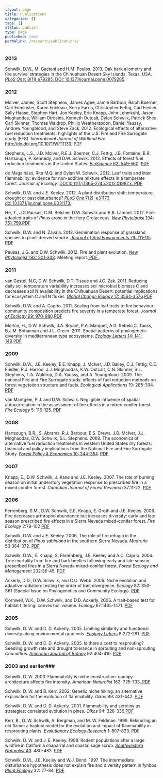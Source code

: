 ```yaml
---
layout: page
title: Publications
categories: []
tags: []
status: publish
type: page
published: true
permalink: /research/publications/
---
```


### 2013 ###
Schwilk, D.W., M. Gaetani and H.M. Poulos. 2013. Oak bark allometry and fire survival strategies in the Chihuahuan Desert Sky Islands, Texas, USA. <a href="http://www.plosone.org/article/info%3Adoi%2F10.1371%2Fjournal.pone.0079285"><i>PLoS One</i>: 8(11)  e79285. DOI: 10.1371/journal.pone.0079285</a>.

### 2012 ###

McIver, James, Scott Stephens, James Agee, Jamie Barbour, Ralph Boerner, Carl Edminster, Karen Erickson, Kerry Farris, Christopher Fettig, Carl Fiedler, Sally Haase, Stephen Hart, Jon Keeley, Eric Knapp, John Lehmkuhl, Jason Moghaddas, William Otrosina, Kenneth Outcalt, Dylan Schwilk, Patrick Shea, Carl Skinner, Thomas Waldrop, Phillip Weatherspoon, Daniel Yaussy, Andrew Youngblood, and Steve Zack. 2012. Ecological effects of alternative fuel reduction treatments: highlights of the U.S. Fire and Fire Surrogate study (FFS). <i>International Journal of Wildland Fire</i>. <a href="http://dx.doi.org/10.1071/WF11130">http://dx.doi.org/10.1071/WF11130</a>. <a href="http://www.schwilk.org/resources/pubs/McIver+Stephens+etal-2012_FFS-Highlights_IJWF2012.pdf">PDF</a>


Stephens, L.S., J.D. McIver, R.E.J. Boerner, C.J. Fettig, J.B. Fontaine, B.R. Hartsough, P. Kennedy, and D.W. Schwilk. 2012. Effects of forest fuel reduction treatments in the United States. <a href="http://www.jstor.org/stable/10.1525/bio.2012.62.6.6"> <i>BioScience</i> 62: 549-560</a>. <a href="http://www.schwilk.org/resources/pubs/Stephens+McIver+etal-2012_SurrogatesBioSci_5-12.pdf">PDF</a>

de Magalhães, Rita M.Q. and Dylan W. Schwilk. 2012. Leaf traits and litter flammability: evidence for non-additive mixture effects in a temperate forest. <i>Journal of Ecology</i>. <a href="http://onlinelibrary.wiley.com/doi/10.1111/j.1365-2745.2012.01987.x/abstract"> DOI:10.1111/j.1365-2745.2012.01987.x. </a> <a href="http://www.schwilk.org/resources/pubs/Magalhaes+Schwilk-2012.pdf">PDF</a>

Schwilk, D.W. and J.E. Keeley. 2012. A plant distribution shift: temperature, drought or past disturbance? <a href="http://www.plosone.org/article/info%3Adoi%2F10.1371%2Fjournal.pone.0031173"><i>PLoS One</i> 7(2): e31173. doi:10.1371/journal.pone.0031173.</a>

He, T., J.G Pausas, C.M. Belcher, D.W. Schwilk and B.B. Lamont. 2012. Fire-adapted traits of <i>Pinus</i> arose in the fiery Cretaceous. <a href="http://onlinelibrary.wiley.com/doi/10.1111/j.1469-8137.2012.04079.x/abstract"><i>New Phytologist</i> 194: 751-759</a><a>.</a><a href="http://www.schwilk.org/resources/pubs/   He+Pausas+etal-2012_pinus_fire_evolution.pdf">PDF</a>

Schwilk, D.W. and N. Zavala. 2012. Germination response of grassland species to plant-derived smoke. <a href="http://www.sciencedirect.com/science/article/pii/S0140196311003727"><i>Journal of Arid Environments</i> 79: 111-115</a>. <a href="http://www.schwilk.org/resources/pubs/Schwilk+Zavala-2012.pdf">PDF</a>

Pausas, J.G. and D.W. Schwilk. 2012. Fire and plant evolution. <a href="http://onlinelibrary.wiley.com/doi/10.1111/j.1469-8137.2011.04010.x/full"><i>New Phytologist</i> 193: 301-303</a>. Meeting report.<a href="http://www.schwilk.org/resources/pubs/Pausas+Schwilk-2012_NewPhytol_fire-evolution.pdf"> PDF </a>.

### 2011 ###
van Gestel, N.C, D.W. Schwilk, D.T. Tissue and J.C. Zak. 2011. Reducing daily soil temperature variability increases soil microbial biomass C and decreases soil N availability in the Chihuahuan Desert: potential implications for ecosystem C and N fluxes. <a href="http://onlinelibrary.wiley.com/doi/10.1111/j.1365-2486.2011.02479.x/abstract"> <i>Global Change Biology</i> 17: 3564-3576</a>.<a href="http://www.schwilk.org/resources/pubs/vanGestel+Schwilk+etal-2011_DTRreductionsInAridSystem.pdf">PDF</a>


Schwilk, D.W. and A. Caprio. 2011. Scaling from leaf traits to fire behaviour: community composition predicts fire severity in a temperate forest. <a href="http://onlinelibrary.wiley.com/doi/10.1111/j.1365-2745.2011.01828.x/abstract"><i>Journal of Ecology</i> 99: 970-980</a>.<a href="http://www.schwilk.org/resources/pubs/Schwilk+Caprio-2011_flammability.pdf">PDF</a>

Morlon, H., D.W. Schwilk, J.A. Bryant, P.A. Marquet, A.G. Rebelo,C. Tauss, B.J.M. Bohannan and J.L. Green. 2011. Spatial patterns of phylogenetic diversity in mediterranean type ecosystems. <a href="http://onlinelibrary.wiley.com/doi/10.1111/j.1461-0248.2010.01563.x/abstract"> <i>Ecology Letters</i> 14: 141-149</a>.<a href="http://www.schwilk.org/resources/pubs/Morlon+Schwilk+etal-2011.pdf">PDF</a>

### 2009 ###

Schwilk, D.W., J.E. Keeley, E.E. Knapp, J. McIver, J.D. Bailey, C.J. Fettig, C.E. Fiedler, R.J. Harrod, J.J. Moghaddas, K.W. Outcalt, C.N. Skinner, S.L. Stephens, T.A. Waldrop, D.A. Yaussy, and A. Youngblood. 2009. The national Fire and Fire Surrogate study: effects of fuel reduction methods on forest vegetation structure and fuels. <i>Ecological Applications</i> 19: 285-304. <a href="http://www.schwilk.org/resources/pubs/Schwilk_Keeley_etal_2009.pdf">PDF</a>

van Mantgem, P.J. and D.W. Schwilk. Negligible influence of spatial autocorrelation in the assessment of fire effects in a mixed conifer forest. <i>Fire Ecology</i> 5: 116-125. <a href="http://www.schwilk.org/publications/fireecology.net/docs/Journal/pdf/Volume05/Issue02/116.pdf">PDF</a>

### 2008 ###
Hartsough, B.R., S. Abrams, R.J. Barbour, E.S. Drews, J.D. McIver, J.J. Moghaddas, D.W. Schwilk, S.L. Stephens. 2008. The economics of alternative fuel reduction treatments in western United States dry forests: financial and policy implications from the National Fire and Fire Surrogate Study. <a href="http://www.scopus.com/record/display.url?eid=2-s2.0-45949109532&amp;origin=inward&amp;txGid=wAbsEFYQEIcAdUMJd1dU_Y1%3a2"><i>Forest Policy &amp; Economics</i> 10: 344-354</a>. <a href="http://www.schwilk.org/resources/pubs/Hartsough+Abrams+etal-2008.pdf">PDF</a>

### 2007 ###

Knapp, E., D.W. Schwilk, J. Kane and J.E. Keeley. 2007. The role of burning season on initial understory vegetation response to prescribed fire in a mixed conifer forest. <i>Canadian Journal of Forest Research</i> 37:11-22. <a href="http://www.schwilk.org/resources/pubs/Knapp_Schwilk_etal_2007.pdf">PDF</a>

### 2006 ###

Ferrenberg, S.M., D.W. Schwilk, E.E. Knapp, E. Groth and J.E. Keeley. 2006. Fire decreases arthropod abundance but increases diversity: early and late season prescribed fire effects in a Sierra Nevada mixed-conifer forest. <i>Fire Ecology</i> 2:79-102 <a href="http://www.schwilk.org/resources/pubs/Ferrenberg_Schwilk_etal_2006.pdf">PDF</a>

Schwilk, D.W. and J.E. Keeley. 2006. The role of fire refugia in the distribution of <i>Pinus sabiniana</i> in the southern Sierra Nevada. <i>Madroño</i> 53:364-372. <a href="http://www.schwilk.org/resources/pubs/Schwilk_Keeley_2006.pdf">PDF</a>

Schwilk, D.W., E. Knapp, S. Ferrenberg, J.E. Keeley and A.C. Caprio. 2006. Tree mortality from fire and bark beetles following early and late season prescribed fires in a Sierra Nevada mixed-conifer forest. <i>Forest Ecology and Management</i> 232:36-45. <a href="http://www.schwilk.org/resources/pubs/Schwilk_Knapp_etal_2006.pdf">PDF </a>

Ackerly, D.D., D.W. Schwilk, and C.O. Webb. 2006. Niche evolution and adaptive radiation: testing the order of trait divergence. <i>Ecology</i> 87: S50-S61 (Special Issue on Phylogenetics and Community Ecology). <a href="http://www.schwilk.org/resources/pubs/Ackerly_Schwilk_etal_2006.pdf"> PDF</a>

Cornwell, W.K., D.W. Schwilk, and D.D. Ackerly. 2006. A trait-based test for habitat filtering: convex hull volume. <i>Ecology</i> 87:1465-1471. <a href="http://www.schwilk.org/resources/pubs/Cornwell_Schwilk_etal_2006.pdf"> PDF</a>


### 2005 ###

Schwilk, D. W. and D. D. Ackerly. 2005. Limiting similarity and functional diversity along environmental gradients. <a href="http://www.blackwellpublishing.com/journals/ele"> <i>Ecology Letters</i></a> 8:272-281. <a href="http://www.schwilk.org/resources/pubs/Schwilk_Ackerly_2005b.pdf">PDF</a>

Schwilk, D. W. and D. D. Ackerly. 2005. Is there a cost to resprouting? Seedling growth rate and drought tolerance in sprouting and non-sprouting <i>Ceanothus</i>. <a href="http://www.amjbot.org/"><i>American Journal of Botany</i></a> 92:404-410. <a href="http://www.schwilk.org/resources/pubs/Schwilk_Ackerly_2005a.pdf"> PDF</a>

### 2003 and earlier###

Schwilk, D. W. 2003. Flammability is niche construction: canopy architecture affects fire intensity. <i>American Naturalist</i> 162: 725-733.<a href="http://www.schwilk.org/resources/pubs/Schwilk_2003.pdf"> PDF</a>

Schwilk, D. W. and B. Kerr. 2002. Genetic niche hiking: an alternative explanation for the evolution of flammability. <i>Oikos</i> 99: 431-442. <a href="http://www.schwilk.org/resources/pubs/Schwilk_Kerr_2002.pdf">PDF</a>

Schwilk, D. W. and D. D. Ackerly. 2001. Flammability and serotiny as strategies: correlated evolution in pines. <i>Oikos</i> 94: 326-336.<a href="http://www.schwilk.org/resources/pubs/Schwilk_Ackerly_2001.pdf">PDF</a>

Kerr, B., D. W. Schwilk, A. Bergman, and M. W. Feldman. 1999. Rekindling an old flame: a haploid model for the evolution and impact of flammability in resprouting plants. <a href="http://www.evolutionary-ecology.com"> <i>Evolutionary Ecology Research</i></a> 1: 807-833. <a href="http://www.schwilk.org/resources/pubs/Kerr_Schwilk_etal_1999.pdf">  PDF</a>

Schwilk, D. W. and J. E. Keeley. 1998. Rodent populations after a large wildfire in California chaparral and coastal sage scrub. <a href="http://www.biosurvey.ou.edu/swan/con43_4.htm"><i>Southwestern Naturalist </i> 43</a>: 480-483. <a href="http://www.schwilk.org/resources/pubs/Schwilk+Keeley-1998_Rodent_populations_wildfire.pdf">PDF</a>

Schwilk, D.W., J.E. Keeley and W.J. Bond. 1997. The intermediate disturbance hypothesis does not explain fire and diversity pattern in fynbos. <a href="http://www.wkap.nl/journalhome.htm/1385-0237"><i>Plant Ecology</i></a> 32: 77-84. <a href="http://www.schwilk.org/resources/pubs/Schwilk_Keeley_etal_1997.pdf"> PDF</a>
